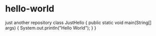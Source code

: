 # hello-world
just another repository
class JustHello
{
public static void main(String[] args)
{
System.out.println("Hello World");
}
}
